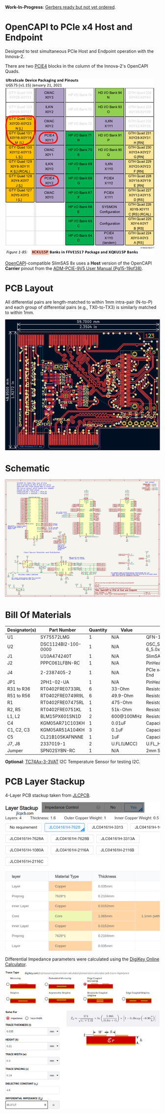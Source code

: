 **Work-In-Progress**: [Gerbers ready but not yet ordered](https://github.com/mwrnd/OpenCAPI-to-PCIe_x4_Host_and_Endpoint/releases/tag/v0.1-alpha).




# OpenCAPI to PCIe x4 Host and Endpoint

Designed to test simultaneous PCIe Host and Endpoint operation with the Innova-2.

There are two [PCIE4](https://docs.xilinx.com/r/en-US/pg213-pcie4-ultrascale-plus/Introduction) blocks in the column of the Innova-2's OpenCAPI Quads.

![Innova-2 OpenCAPI Banks](img/Innova2_OpenCAPI_XCKU15P_FFVE1517_Banks.png)

[OpenCAPI](https://files.openpower.foundation/s/xSQPe6ypoakKQdq/download/25Gbps-spec-20171108.pdf)-compatible SlimSAS 8x uses a **Host** version of the OpenCAPI **Carrier** pinout from the [ADM-PCIE-9V5 User Manual (Pg15-19of38)](https://www.alpha-data.com/xml/user_manuals/adm-pcie-9v5%20user%20manual_v1_4.pdf).




# PCB Layout

All differential pairs are length-matched to within 1mm intra-pair (N-to-P) and each group of differential pairs (e.g., TX0-to-TX3) is similarly matched to within 1mm.

![OpenCAPI to PCIe Host and Endpoint PCB Layout](img/OpenCAPI_PCIe_x4_Host_and_Endpoint_PCB_Layout.png)




# Schematic

![OpenCAPI to PCIe Host and Endpoint Schematic](img/OpenCAPI_PCIe_x4_Host_and_Endpoint_Schematic.png)




# Bill Of Materials

| Designator(s) | Part Number             | Quantity | Value      | Footprint                           | Availability                                                                                               |
| ------------- | ----------------------- | -------- | ---------- | ----------------------------------- | ---------------------------------------------------------------------------------------------------------- |
| U1            | SY75572LMG              |        1 |        N/A | QFN-16-1EP_3x3mm_P0.5mm             | [DigiKey](https://www.digikey.com/en/products/detail/microchip-technology/SY75572LMG-TR/5319585)           |
| U2            | DSC1124BI2-100-0000     |        1 |        N/A | OSC_SMD_IDT_JS6-6_5.0x3.2mm_P1.27mm | [DigiKey](https://www.digikey.com/en/products/detail/microchip-technology/DSC1124BI2-100-0000/5284202)     |
| J1            | U10A474240T             |        1 |        N/A | SlimSAS_8x_RA_U10-A474              | [DigiKey](https://www.digikey.com/en/products/detail/amphenol-cs-commercial-products/U10A474240T/17066204) |
| J2            | PPPC061LFBN-RC          |        1 |        N/A | PinHeader_1x06_P2.54mm_Vertical     | [DigiKey](https://www.digikey.com/en/products/detail/sullins-connector-solutions/PPPC061LFBN-RC/810178)    |
| J4            | 2-2387405-2             |        1 |        N/A | PCIe x4 Straddle Mount w/ Open End  | [DigiKey](https://www.digikey.com/en/products/detail/te-connectivity-amp-connectors/2-2387405-2/15221995)    |
| JP1           | 2PH1-02-UA              |        1 |        N/A | PinHeader_1x02_P2.00mm_Vertical     | [DigiKey](https://www.digikey.com/en/products/detail/adam-tech/2PH1-02-UA/9830305)                         |
| R31 to R36    | RT0402FRE0733RL         |        6 |     33-Ohm | Resistor_SMD_R_0402_1005Metric      | [DigiKey](https://www.digikey.com/en/products/detail/yageo/RT0402FRE0733RL/1071963)                        |
| R51 to R56    | RT0402FRE0749R9L        |        6 |   49.9-Ohm | Resistor_SMD_R_0402_1005Metric      | [DigiKey](https://www.digikey.com/en/products/detail/yageo/RT0402FRE0749R9L/1072042)                       |
| R1            | RT0402FRE07475RL        |        1 |    475-Ohm | Resistor_SMD_R_0402_1005Metric      | [DigiKey](https://www.digikey.com/en/products/detail/yageo/RT0402FRE07475RL/1072032)                       |
| R2, R5        | RT0402FRE0751KL         |        1 |    51k-Ohm | Resistor_SMD_R_0402_1005Metric      | [DigiKey](https://www.digikey.com/en/products/detail/yageo/RT0402FRE0751KL/1072058)                        |
| L1, L2        | BLM15PX601SN1D          |        2 | 600@100MHz | Resistor_SMD_R_0402_1005Metric      | [DigiKey](https://www.digikey.com/en/products/detail/murata-electronics/BLM15PX601SN1D/4421102)            |
| C4            | KGM05AR71C103KH         |        1 |     0.01uF | Capacitor_SMD_C_0402_1005Metric     | [DigiKey](https://www.digikey.com/en/products/detail/kyocera-avx/KGM05AR71C103KH/563224)                   |
| C1, C2, C3    | KGM05AR51A104KH         |        3 |      0.1uF | Capacitor_SMD_C_0402_1005Metric     | [DigiKey](https://www.digikey.com/en/products/detail/kyocera-avx/KGM05AR51A104KH/563239)                   |
| C5            | CL21B105KAFNNNE         |        1 |        1uF | Capacitor_SMD_C_0805_2012Metric     | [DigiKey](https://www.digikey.com/en/products/detail/samsung-electro-mechanics/CL21B105KAFNNNE/3886724)    |
| J7, J8        | 2337019-1               |        2 | U.FL(UMCC) | U.FL_Hirose                         | [DigiKey](https://www.digikey.com/en/products/detail/te-connectivity-amp-connectors/2337019-1/9974052)     |
| Jumper        | SPN02SYBN-RC            |        1 |        N/A | 2mm Shunt                           | [DigiKey](https://www.digikey.com/en/products/detail/sullins-connector-solutions/SPN02SYBN-RC/927356)      |

**Optional**: [TC74Ax-3-3VAT](https://www.digikey.com/en/products/detail/microchip-technology/TC74A0-3-3VAT/442720) I2C Temperature Sensor for testing I2C.




# PCB Layer Stackup

4-Layer PCB stackup taken from [JLCPCB](https://jlcpcb.com/capabilities/pcb-capabilities).

![PCB Layer Stackup](img/Layer_Stackup.png)

Differential Impedance parameters were calculated using the [DigiKey Online Calculator](https://www.digikey.com/en/resources/conversion-calculators/conversion-calculator-pcb-trace-impedance).

![PCB Differential Impedance Calculation](img/PCB_Impedance_0.30mm_0.18mm_on_0.21mm_7628.png)




